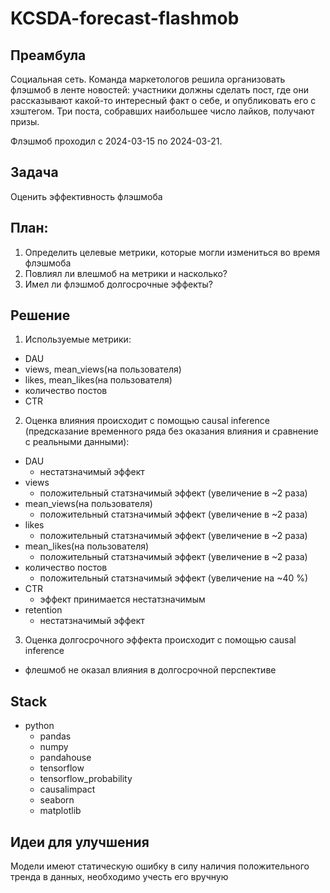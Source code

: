 # KCSDA-forecast-flashmob

## Преамбула
Социальная сеть. Команда маркетологов решила организовать флэшмоб в ленте новостей: участники должны сделать пост, где они рассказывают какой-то интересный факт о себе, и опубликовать его с хэштегом. Три поста, собравших наибольшее число лайков, получают призы.

Флэшмоб проходил с 2024-03-15 по 2024-03-21. 

## Задача
Оценить эффективность флэшмоба

## План:
1) Определить целевые метрики, которые могли измениться во время флэшмоба
2) Повлиял ли влешмоб на метрики и насколько?
3) Имел ли флэшмоб долгосрочные эффекты?

## Решение
1) Используемые метрики:
- DAU
- views, mean_views(на пользователя)
- likes, mean_likes(на пользователя)
- количество постов
- CTR
2) Оценка влияния происходит с помощью causal inference (предсказание временного ряда без оказания влияния и сравнение с реальными данными):
- DAU
  - нестатзначимый эффект 
- views
  - положительный статзначимый эффект (увеличение в ~2 раза)
- mean_views(на пользователя)
  - положительный статзначимый эффект (увеличение в ~2 раза)
- likes
  - положительный статзначимый эффект (увеличение в ~2 раза)
- mean_likes(на пользователя)
  - положительный статзначимый эффект (увеличение в ~2 раза)
- количество постов
  - положительный статзначимый эффект (увеличение на ~40 %)
- CTR
  - эффект принимается нестатзначимым
- retention
  - нестатзначимый эффект
3) Оценка долгосрочного эффекта происходит с помощью causal inference
  - флешмоб не оказал влияния в долгосрочной перспективе

## Stack
- python
  - pandas
  - numpy
  - pandahouse
  - tensorflow
  - tensorflow_probability
  - causalimpact
  - seaborn
  - matplotlib

## Идеи для улучшения
Модели имеют статическую ошибку в силу наличия положительного тренда в данных, необходимо учесть его вручную
